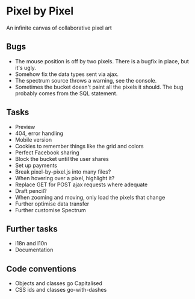 Pixel by Pixel
==============
An infinite canvas of collaborative pixel art

Bugs
----
* The mouse position is off by two pixels. There is a bugfix in place, but it's ugly.
* Somehow fix the data types sent via ajax.
* The spectrum source throws a warning, see the console.
* Sometimes the bucket doesn't paint all the pixels it should. The bug probably comes from the SQL statement.

Tasks
-----
* Preview
* 404, error handling
* Mobile version
* Cookies to remember things like the grid and colors
* Perfect Facebook sharing
* Block the bucket until the user shares
* Set up payments
* Break pixel-by-pixel.js into many files?
* When hovering over a pixel, highlight it?
* Replace GET for POST ajax requests where adequate
* Draft pencil?
* When zooming and moving, only load the pixels that change
* Further optimise data transfer
* Further customise Spectrum

Further tasks
-------------
* i18n and l10n
* Documentation

Code conventions
----------------
* Objects and classes go Capitalised
* CSS ids and classes go-with-dashes